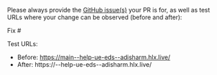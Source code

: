 Please always provide the [GitHub issue(s)](../issues) your PR is for, as well as test URLs where your change can be observed (before and after):

Fix #<gh-issue-id>

Test URLs:
- Before: https://main--help-ue-eds--adisharm.hlx.live/
- After: https://<branch>--help-ue-eds--adisharm.hlx.live/
